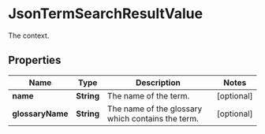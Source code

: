 

# JsonTermSearchResultValue

The context.
## Properties

Name | Type | Description | Notes
------------ | ------------- | ------------- | -------------
**name** | **String** | The name of the term. |  [optional]
**glossaryName** | **String** | The name of the glossary which contains the term. |  [optional]



